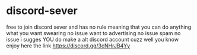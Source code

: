 # discord-sever
free to join discord sever and has no rule meaning that you can do anything what you want swearing no issue want to advertising no issue spam no issue i sugges YOU do make a alt discord account cuzz well you know  enjoy here the link https://discord.gg/3cNHrJB4Yy
